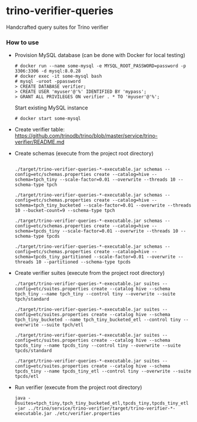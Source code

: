 # trino-verifier-queries

Handcrafted query suites for Trino verifier

### How to use

- Provision MySQL database (can be done with Docker for local testing)
    ```
    # docker run --name some-mysql -e MYSQL_ROOT_PASSWORD=password -p 3306:3306 -d mysql:8.0.28
    # docker exec -it some-mysql bash
    # mysql -uroot -ppassword
    > CREATE DATABASE verifier;
    > CREATE USER 'myuser'@'%' IDENTIFIED BY 'mypass';
    > GRANT ALL PRIVILEGES ON verifier . * TO 'myuser'@'%';
    ```
  Start existing MySQL instance
    ```
    # docker start some-mysql
    ```

- Create verifier table: https://github.com/trinodb/trino/blob/master/service/trino-verifier/README.md

- Create schemas (execute from the project root directory)
    ```
    
    ./target/trino-verifier-queries-*-executable.jar schemas --config=etc/schemas.properties create --catalog=hive --schema=tpch_tiny --scale-factor=0.01 --overwrite --threads 10 --schema-type tpch

    ./target/trino-verifier-queries-*-executable.jar schemas --config=etc/schemas.properties create --catalog=hive --schema=tpch_tiny_bucketed --scale-factor=0.01 --overwrite --threads 10 --bucket-count=9 --schema-type tpch

    ./target/trino-verifier-queries-*-executable.jar schemas --config=etc/schemas.properties create --catalog=hive --schema=tpcds_tiny --scale-factor=0.01 --overwrite --threads 10 --schema-type tpcds
  
    ./target/trino-verifier-queries-*-executable.jar schemas --config=etc/schemas.properties create --catalog=hive --schema=tpcds_tiny_partitioned --scale-factor=0.01 --overwrite --threads 10 --partitioned --schema-type tpcds
    ```

- Create verifier suites (execute from the project root directory)
    ```
    ./target/trino-verifier-queries-*-executable.jar suites --config=etc/suites.properties create --catalog hive --schema tpch_tiny --name tpch_tiny --control tiny --overwrite --suite tpch/standard

    ./target/trino-verifier-queries-*-executable.jar suites --config=etc/suites.properties create --catalog hive --schema tpch_tiny_bucketed --name tpch_tiny_bucketed_etl --control tiny --overwrite --suite tpch/etl

    ./target/trino-verifier-queries-*-executable.jar suites --config=etc/suites.properties create --catalog hive --schema tpcds_tiny --name tpcds_tiny --control tiny --overwrite --suite tpcds/standard
  
    ./target/trino-verifier-queries-*-executable.jar suites --config=etc/suites.properties create --catalog hive --schema tpcds_tiny --name tpcds_tiny_etl --control tiny --overwrite --suite tpcds/etl
    ```
- Run verifier (execute from the project root directory)
    ```
    java -Dsuites=tpch_tiny,tpch_tiny_bucketed_etl,tpcds_tiny,tpcds_tiny_etl -jar ../trino/service/trino-verifier/target/trino-verifier-*-executable.jar ./etc/verifier.properties
    ```
